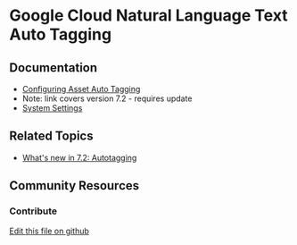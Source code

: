 # Google Cloud Natural Language Text Auto Tagging

## Documentation

* [Configuring Asset Auto Tagging](https://portal.liferay.dev/docs/7-2/user/-/knowledge_base/u/configuring-asset-auto-tagging)
* Note: link covers version 7.2 - requires update
* [System Settings](https://learn.liferay.com/dxp/7.x/en/system-administration/system_settings.html)

## Related Topics

* [What's new in 7.2: Autotagging](https://portal.liferay.dev/docs/7-2/user/-/knowledge_base/u/whats-new-in-72#auto-tagging)

## Community Resources


### Contribute

[Edit this file on github](https://github.com/olafk/controlpanel-documentation-docs/blob/master/md/73en/com_liferay_configuration_admin_web_portlet_SystemSettingsPortlet/com.liferay.asset.auto.tagger.google.cloud.natural.language.internal.configuration.GCloudNaturalLanguageAssetAutoTaggerCompanyConfiguration.md)
